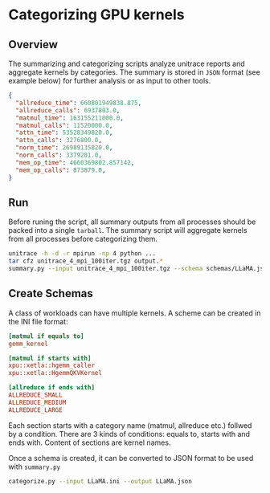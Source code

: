 # Categorizing GPU kernels

## Overview

The summarizing and categorizing scripts analyze unitrace reports and aggregate kernels by categories. The summary is stored in `JSON` format (see example below) for further analysis or as input to other tools.

```json
{
  "allreduce_time": 660801949838.875,
  "allreduce_calls": 6937803.0,
  "matmul_time": 163155211000.0,
  "matmul_calls": 11520000.0,
  "attn_time": 53528349820.0,
  "attn_calls": 3276800.0,
  "norm_time": 26989135820.0,
  "norm_calls": 3379201.0,
  "mem_op_time": 4660369802.857142,
  "mem_op_calls": 873879.0,
}
```

## Run

Before runing the script, all summary outputs from all processes should be packed into a single `tarball`. 
The summary script will aggregate kernels from all processes before categorizing them.

```sh
unitrace -h -d -r mpirun -np 4 python ...
tar cfz unitrace_4_mpi_100iter.tgz output.*
summary.py --input unitrace_4_mpi_100iter.tgz --schema schemas/LLaMA.json --output summary_4_mpi_100iter.json
```

## Create Schemas

A class of workloads can have multiple kernels. A scheme can be created in the INI file format:

```ini
[matmul if equals to]
gemm_kernel

[matmul if starts with]
xpu::xetla::hgemm_caller
xpu::xetla::HgemmQKVKernel

[allreduce if ends with]
ALLREDUCE_SMALL
ALLREDUCE_MEDIUM
ALLREDUCE_LARGE
```

Each section starts with a category name (matmul, allreduce etc.) follwed by a condition.
There are 3 kinds of conditions: equals to, starts with and ends with. Content of sections are 
kernel names.

Once a schema is created, it can be converted to JSON format to be used with `summary.py`

```sh
categorize.py --input LLaMA.ini --output LLaMA.json
```
